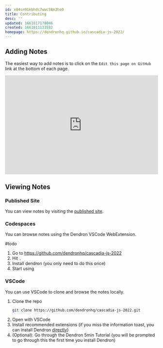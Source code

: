 ```yaml
---
id: x84sn91kbhdc7wwc58m3ho0
title: Contributing
desc: ''
updated: 1661817178046
created: 1661811133582
homepage: https://dendronhq.github.io/cascadia-js-2022/
---
```


## Adding Notes

The easiest way to add notes is to click on the `Edit this page on GitHub` link at the bottom of each page.

<div style="position: relative; padding-bottom: 64.5933014354067%; height: 0;"><iframe src="https://www.loom.com/embed/1298b0c600db4cb394f68934766b7d2d" frameborder="0" webkitallowfullscreen mozallowfullscreen allowfullscreen style="position: absolute; top: 0; left: 0; width: 100%; height: 100%;"></iframe></div>

## Viewing Notes

### Published Site
You can view notes by visiting the [published site]({{fm.homepage}}). 

### Codespaces
You can browse notes using the Dendron VSCode WebExtension.

#todo

1. Go to https://github.com/dendronhq/cascadia-js-2022
1. Hit `.`
1. Install dendron (you only need to do this once)
1. Start using 

### VSCode

You can use VSCode to clone and browse the notes locally. 

1. Clone the repo
	```sh
	git clone https://github.com/dendronhq/cascadia-js-2022.git
	```
1. Open with VSCode
1. Install recommended extensions (if you miss the information toast, you can install Dendron [directly](https://marketplace.visualstudio.com/items?itemName=dendron.dendron))
1. (Optional): Go through the Dendron 5min Tutorial (you will be prompted to go through this the first time you install Dendron)